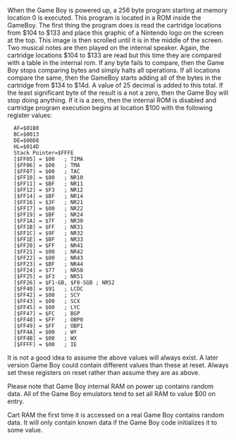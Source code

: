 When the Game Boy is powered up, a 256 byte program starting at memory
location 0 is executed. This program is located in a ROM inside the
GameBoy. The first thing the program does is read the cartridge
locations from \$104 to \$133 and place this graphic of a Nintendo logo
on the screen at the top. This image is then scrolled until it is in the
middle of the screen. Two musical notes are then played on the internal
speaker. Again, the cartridge locations \$104 to \$133 are read but this
time they are compared with a table in the internal rom. If any byte
fails to compare, then the Game Boy stops comparing bytes and simply
halts all operations. If all locations compare the same, then the
GameBoy starts adding all of the bytes in the cartridge from \$134 to
\$14d. A value of 25 decimal is added to this total. If the least
significant byte of the result is a not a zero, then the Game Boy will
stop doing anything. If it is a zero, then the internal ROM is disabled
and cartridge program execution begins at location \$100 with the
following register values:

`  AF=$01B0`\
`  BC=$0013`\
`  DE=$00D8`\
`  HL=$014D`\
`  Stack Pointer=$FFFE`\
`  [$FF05] = $00   ; TIMA`\
`  [$FF06] = $00   ; TMA`\
`  [$FF07] = $00   ; TAC`\
`  [$FF10] = $80   ; NR10`\
`  [$FF11] = $BF   ; NR11`\
`  [$FF12] = $F3   ; NR12`\
`  [$FF14] = $BF   ; NR14`\
`  [$FF16] = $3F   ; NR21`\
`  [$FF17] = $00   ; NR22`\
`  [$FF19] = $BF   ; NR24`\
`  [$FF1A] = $7F   ; NR30`\
`  [$FF1B] = $FF   ; NR31`\
`  [$FF1C] = $9F   ; NR32`\
`  [$FF1E] = $BF   ; NR33`\
`  [$FF20] = $FF   ; NR41`\
`  [$FF21] = $00   ; NR42`\
`  [$FF22] = $00   ; NR43`\
`  [$FF23] = $BF   ; NR44`\
`  [$FF24] = $77   ; NR50`\
`  [$FF25] = $F3   ; NR51`\
`  [$FF26] = $F1-GB, $F0-SGB ; NR52`\
`  [$FF40] = $91   ; LCDC`\
`  [$FF42] = $00   ; SCY`\
`  [$FF43] = $00   ; SCX`\
`  [$FF45] = $00   ; LYC`\
`  [$FF47] = $FC   ; BGP`\
`  [$FF48] = $FF   ; OBP0`\
`  [$FF49] = $FF   ; OBP1`\
`  [$FF4A] = $00   ; WY`\
`  [$FF4B] = $00   ; WX`\
`  [$FFFF] = $00   ; IE`

It is not a good idea to assume the above values will always exist. A
later version Game Boy could contain different values than these at
reset. Always set these registers on reset rather than assume they are
as above.

Please note that Game Boy internal RAM on power up contains random data.
All of the Game Boy emulators tend to set all RAM to value \$00 on entry.

Cart RAM the first time it is accessed on a real Game Boy contains random
data. It will only contain known data if the Game Boy code initializes it
to some value.

